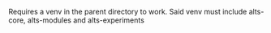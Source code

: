 Requires a venv in the parent directory to work.
Said venv must include alts-core, alts-modules and alts-experiments